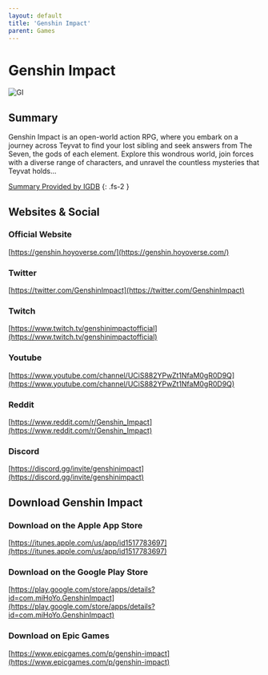 ```yaml
---
layout: default
title: 'Genshin Impact'
parent: Games
---
```


# Genshin Impact

![GI](https://cdn.discordapp.com/emojis/1323743234974814211.png)

## Summary

Genshin Impact is an open-world action RPG, where you embark on a journey across Teyvat to find your lost sibling and seek answers from The Seven, the gods of each element. Explore this wondrous world, join forces with a diverse range of characters, and unravel the countless mysteries that Teyvat holds...

[Summary Provided by IGDB](https://www.igdb.com/games/genshin-impact)
{: .fs-2 }

## Websites & Social

### Official Website

[https://genshin.hoyoverse.com/](https://genshin.hoyoverse.com/)

### Twitter

[https://twitter.com/GenshinImpact](https://twitter.com/GenshinImpact)

### Twitch

[https://www.twitch.tv/genshinimpactofficial](https://www.twitch.tv/genshinimpactofficial)

### Youtube

[https://www.youtube.com/channel/UCiS882YPwZt1NfaM0gR0D9Q](https://www.youtube.com/channel/UCiS882YPwZt1NfaM0gR0D9Q)

### Reddit

[https://www.reddit.com/r/Genshin_Impact](https://www.reddit.com/r/Genshin_Impact)

### Discord

[https://discord.gg/invite/genshinimpact](https://discord.gg/invite/genshinimpact)

## Download Genshin Impact

### Download on the Apple App Store

[https://itunes.apple.com/us/app/id1517783697](https://itunes.apple.com/us/app/id1517783697)

### Download on the Google Play Store

[https://play.google.com/store/apps/details?id=com.miHoYo.GenshinImpact](https://play.google.com/store/apps/details?id=com.miHoYo.GenshinImpact)

### Download on Epic Games

[https://www.epicgames.com/p/genshin-impact](https://www.epicgames.com/p/genshin-impact)